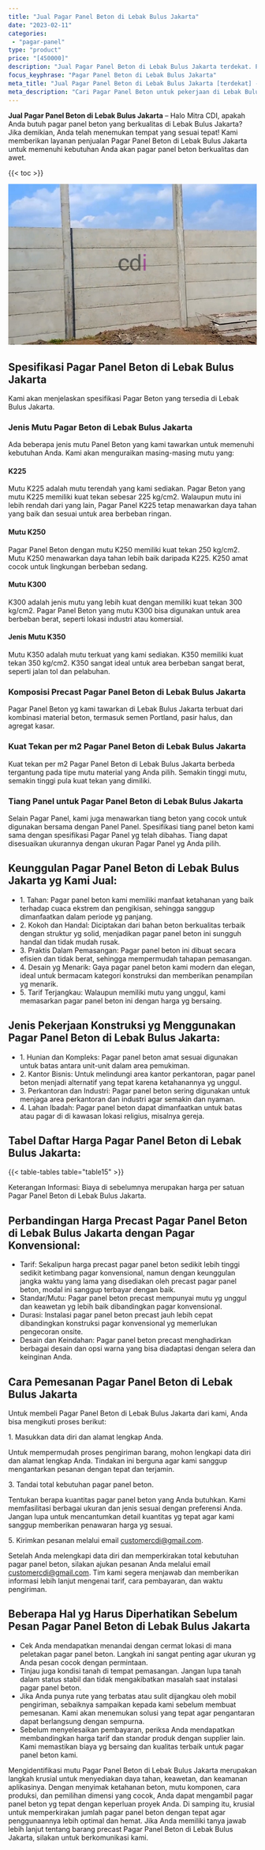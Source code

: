 ```yaml
---
title: "Jual Pagar Panel Beton di Lebak Bulus Jakarta"
date: "2023-02-11"
categories:
 - "pagar-panel"
type: "product"
price: "[450000]"
description: "Jual Pagar Panel Beton di Lebak Bulus Jakarta terdekat. Pagar Panel Beton ini biasanya dipakai dalam project pembangunan sebagai pagar pengamanan yang kokoh dan awet. Hubungi kami untuk mendapatkan informasi lebih lanjut."
focus_keyphrase: "Pagar Panel Beton di Lebak Bulus Jakarta"
meta_title: "Jual Pagar Panel Beton di Lebak Bulus Jakarta [terdekat] - CDI"
meta_description: "Cari Pagar Panel Beton untuk pekerjaan di Lebak Bulus Jakarta? Kami menyediakan Pagar Panel Beton berkualitas untuk pagar lahan. Segera dapatkan harga terbaik sekarang."
---
```


**Jual Pagar Panel Beton di Lebak Bulus Jakarta** – Halo Mitra CDI, apakah Anda butuh pagar panel beton yang berkualitas di Lebak Bulus Jakarta? Jika demikian, Anda telah menemukan tempat yang sesuai tepat! Kami memberikan layanan penjualan Pagar Panel Beton di Lebak Bulus Jakarta untuk memenuhi kebutuhan Anda akan pagar panel beton berkualitas dan awet.

{{< toc >}}

![Jual Pagar Panel Beton di Lebak Bulus Jakarta](/images/pagar-panel/pagar-panel-10.jpg)

## Spesifikasi Pagar Panel Beton di Lebak Bulus Jakarta

Kami akan menjelaskan spesifikasi Pagar Beton yang tersedia di Lebak Bulus Jakarta.

### Jenis Mutu Pagar Beton di Lebak Bulus Jakarta

Ada beberapa jenis mutu Panel Beton yang kami tawarkan untuk memenuhi kebutuhan Anda. Kami akan menguraikan masing-masing mutu yang:

#### K225

Mutu K225 adalah mutu terendah yang kami sediakan. Pagar Beton yang mutu K225 memiliki kuat tekan sebesar 225 kg/cm2. Walaupun mutu ini lebih rendah dari yang lain, Pagar Panel K225 tetap menawarkan daya tahan yang baik dan sesuai untuk area berbeban ringan.

#### Mutu K250

Pagar Panel Beton dengan mutu K250 memiliki kuat tekan 250 kg/cm2. Mutu K250 menawarkan daya tahan lebih baik daripada K225. K250 amat cocok untuk lingkungan berbeban sedang.

#### Mutu K300

K300 adalah jenis mutu yang lebih kuat dengan memiliki kuat tekan 300 kg/cm2. Pagar Panel Beton yang mutu K300 bisa digunakan untuk area berbeban berat, seperti lokasi industri atau komersial.

#### Jenis Mutu K350

Mutu K350 adalah mutu terkuat yang kami sediakan. K350 memiliki kuat tekan 350 kg/cm2. K350 sangat ideal untuk area berbeban sangat berat, seperti jalan tol dan pelabuhan.

### Komposisi Precast Pagar Panel Beton di Lebak Bulus Jakarta

Pagar Panel Beton yg kami tawarkan di Lebak Bulus Jakarta terbuat dari kombinasi material beton, termasuk semen Portland, pasir halus, dan agregat kasar.

### Kuat Tekan per m2 Pagar Panel Beton di Lebak Bulus Jakarta

Kuat tekan per m2 Pagar Panel Beton di Lebak Bulus Jakarta berbeda tergantung pada tipe mutu material yang Anda pilih. Semakin tinggi mutu, semakin tinggi pula kuat tekan yang dimiliki.

### Tiang Panel untuk Pagar Panel Beton di Lebak Bulus Jakarta

Selain Pagar Panel, kami juga menawarkan tiang beton yang cocok untuk digunakan bersama dengan Panel Panel. Spesifikasi tiang panel beton kami sama dengan spesifikasi Pagar Panel yg telah dibahas. Tiang dapat disesuaikan ukurannya dengan ukuran Pagar Panel yg Anda pilih.

## Keunggulan Pagar Panel Beton di Lebak Bulus Jakarta yg Kami Jual:

*   1\. Tahan: Pagar panel beton kami memiliki manfaat ketahanan yang baik terhadap cuaca ekstrem dan pengikisan, sehingga sanggup dimanfaatkan dalam periode yg panjang.
*   2\. Kokoh dan Handal: Diciptakan dari bahan beton berkualitas terbaik dengan struktur yg solid, menjadikan pagar panel beton ini sungguh handal dan tidak mudah rusak.
*   3\. Praktis Dalam Pemasangan: Pagar panel beton ini dibuat secara efisien dan tidak berat, sehingga mempermudah tahapan pemasangan.
*   4\. Desain yg Menarik: Gaya pagar panel beton kami modern dan elegan, ideal untuk bermacam kategori konstruksi dan memberikan penampilan yg menarik.
*   5\. Tarif Terjangkau: Walaupun memiliki mutu yang unggul, kami memasarkan pagar panel beton ini dengan harga yg bersaing.

## Jenis Pekerjaan Konstruksi yg Menggunakan Pagar Panel Beton di Lebak Bulus Jakarta:

*   1\. Hunian dan Kompleks: Pagar panel beton amat sesuai digunakan untuk batas antara unit-unit dalam area pemukiman.
*   2\. Kantor Bisnis: Untuk melindungi area kantor perkantoran, pagar panel beton menjadi alternatif yang tepat karena ketahanannya yg unggul.
*   3\. Perkantoran dan Industri: Pagar panel beton sering digunakan untuk menjaga area perkantoran dan industri agar semakin dan nyaman.
*   4\. Lahan Ibadah: Pagar panel beton dapat dimanfaatkan untuk batas atau pagar di di kawasan lokasi religius, misalnya gereja.

## Tabel Daftar Harga Pagar Panel Beton di Lebak Bulus Jakarta:

{{< table-tables table="table15" >}}

Keterangan Informasi: Biaya di sebelumnya merupakan harga per satuan Pagar Panel Beton di Lebak Bulus Jakarta.

## Perbandingan Harga Precast Pagar Panel Beton di Lebak Bulus Jakarta dengan Pagar Konvensional:

*   Tarif: Sekalipun harga precast pagar panel beton sedikit lebih tinggi sedikit ketimbang pagar konvensional, namun dengan keunggulan jangka waktu yang lama yang disediakan oleh precast pagar panel beton, modal ini sanggup terbayar dengan baik.
*   Standar/Mutu: Pagar panel beton precast mempunyai mutu yg unggul dan keawetan yg lebih baik dibandingkan pagar konvensional.
*   Durasi: Instalasi pagar panel beton precast jauh lebih cepat dibandingkan konstruksi pagar konvensional yg memerlukan pengecoran onsite.
*   Desain dan Keindahan: Pagar panel beton precast menghadirkan berbagai desain dan opsi warna yang bisa diadaptasi dengan selera dan keinginan Anda.

## Cara Pemesanan Pagar Panel Beton di Lebak Bulus Jakarta

Untuk membeli Pagar Panel Beton di Lebak Bulus Jakarta dari kami, Anda bisa mengikuti proses berikut:

1\.  Masukkan data diri dan alamat lengkap Anda.

Untuk mempermudah proses pengiriman barang, mohon lengkapi data diri dan alamat lengkap Anda. Tindakan ini berguna agar kami sanggup mengantarkan pesanan dengan tepat dan terjamin.

3\.  Tandai total kebutuhan pagar panel beton.

Tentukan berapa kuantitas pagar panel beton yang Anda butuhkan. Kami memfasilitasi berbagai ukuran dan jenis sesuai dengan preferensi Anda. Jangan lupa untuk mencantumkan detail kuantitas yg tepat agar kami sanggup memberikan penawaran harga yg sesuai.

5\.  Kirimkan pesanan melalui email customercdi@gmail.com.

Setelah Anda melengkapi data diri dan memperkirakan total kebutuhan pagar panel beton, silakan ajukan pesanan Anda melalui email customercdi@gmail.com. Tim kami segera menjawab dan memberikan informasi lebih lanjut mengenai tarif, cara pembayaran, dan waktu pengiriman.

## Beberapa Hal yg Harus Diperhatikan Sebelum Pesan Pagar Panel Beton di Lebak Bulus Jakarta

*   Cek Anda mendapatkan menandai dengan cermat lokasi di mana peletakan pagar panel beton. Langkah ini sangat penting agar ukuran yg Anda pesan cocok dengan permintaan.
*   Tinjau juga kondisi tanah di tempat pemasangan. Jangan lupa tanah dalam status stabil dan tidak mengakibatkan masalah saat instalasi pagar panel beton.
*   Jika Anda punya rute yang terbatas atau sulit dijangkau oleh mobil pengiriman, sebaiknya sampaikan kepada kami sebelum membuat pemesanan. Kami akan menemukan solusi yang tepat agar pengantaran dapat berlangsung dengan sempurna.
*   Sebelum menyelesaikan pembayaran, periksa Anda mendapatkan membandingkan harga tarif dan standar produk dengan supplier lain. Kami memastikan biaya yg bersaing dan kualitas terbaik untuk pagar panel beton kami.

Mengidentifikasi mutu Pagar Panel Beton di Lebak Bulus Jakarta merupakan langkah krusial untuk menyediakan daya tahan, keawetan, dan keamanan aplikasinya. Dengan menyimak ketahanan beton, mutu komponen, cara produksi, dan pemilihan dimensi yang cocok, Anda dapat mengambil pagar panel beton yg tepat dengan keperluan proyek Anda. Di samping itu, krusial untuk memperkirakan jumlah pagar panel beton dengan tepat agar penggunaannya lebih optimal dan hemat. Jika Anda memiliki tanya jawab lebih lanjut tentang barang precast Pagar Panel Beton di Lebak Bulus Jakarta, silakan untuk berkomunikasi kami.